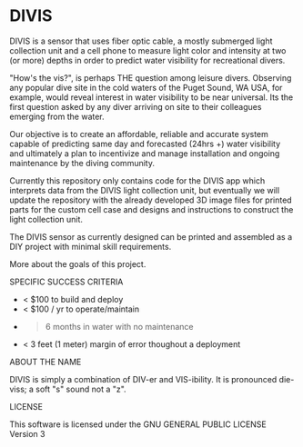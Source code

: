# DIVIS
DIVIS is a sensor that uses fiber optic cable, a mostly submerged light collection unit and a cell phone to measure light color and intensity at two (or more) depths in order to predict water visibility for recreational divers.

"How's the vis?", is perhaps THE question among leisure divers. Observing any popular dive site in the cold waters of the Puget Sound, WA USA, for example, would reveal interest in water visibility to be near universal. Its the first question asked by any diver arriving on site to their colleagues emerging from the water.
 
Our objective is to create an affordable, reliable and accurate system capable of predicting same day and forecasted (24hrs +) water visibility and ultimately a plan to incentivize and manage installation and ongoing maintenance by the diving community.

Currently this repository only contains code for the DIVIS app which interprets data from the DIVIS light collection unit, but eventually we will update the repository with the already developed 3D image files for printed parts for the custom cell case and designs and instructions to construct the light collection unit.

The DIVIS sensor as currently designed can be printed and assembled as a DIY project with minimal skill requirements. 


More about the goals of this project.

SPECIFIC SUCCESS CRITERIA
* < $100 to build and deploy
* < $100 / yr to operate/maintain
* > 6 months in water with no maintenance
* < 3 feet (1 meter) margin of error thoughout a deployment
 


ABOUT THE NAME

DIVIS is simply a combination of DIV-er and VIS-ibility. It is pronounced die-viss; a soft "s" sound not a "z".



LICENSE

This software is licensed under the GNU GENERAL PUBLIC LICENSE Version 3

